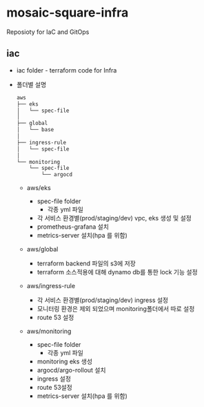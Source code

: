 # mosaic-square-infra

Reposioty for IaC and GitOps

## iac

- iac folder - terraform code for Infra
- 폴더별 설명

  ```bash
  aws
  ├── eks
  │   └── spec-file
  │
  ├── global
  │   └── base
  │
  ├── ingress-rule
  │   └── spec-file
  │
  └── monitoring
      └── spec-file
          └── argocd
  ```

  - aws/eks

    - spec-file folder
      - 각종 yml 파일
    - 각 서비스 환경별(prod/staging/dev) vpc, eks 생성 및 설정
    - prometheus-grafana 설치
    - metrics-server 설치(hpa 를 위함)

  - aws/global

    - terraform backend 파일의 s3에 저장
    - terraform 소스적용에 대해 dynamo db를 통한 lock 기능 설정

  - aws/ingress-rule

    - 각 서비스 환경별(prod/staging/dev) ingress 설정
    - 모니터링 환경은 제외 되었으며 monitoring폴더에서 따로 설정
    - route 53 설정

  - aws/monitoring
    - spec-file folder
      - 각종 yml 파일
    - monitoring eks 생성
    - argocd/argo-rollout 설치
    - ingress 설정
    - route 53설정
    - metrics-server 설치(hpa 를 위함)
